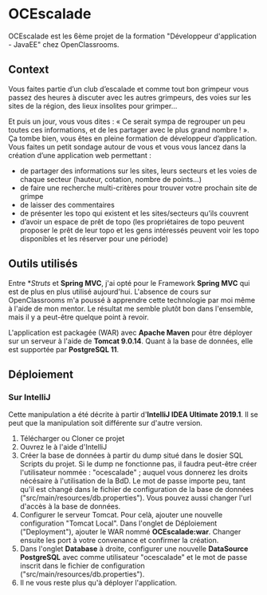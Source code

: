 # OCEscalade

OCEscalade est les 6ème projet de la formation "Développeur d'application - JavaEE" chez OpenClassrooms.

## Context

Vous faites partie d’un club d’escalade et comme tout bon grimpeur vous passez des heures à discuter avec les autres grimpeurs, des voies sur les sites de la région, des lieux insolites pour grimper…

Et puis un jour, vous vous dites : «  Ce serait sympa de regrouper un peu toutes ces informations, et de les partager avec le plus grand nombre ! ». Ça tombe bien, vous êtes en pleine formation de développeur d’application. Vous faites un petit sondage autour de vous et vous vous lancez dans la création d’une application web permettant :
  - de partager des informations sur les sites, leurs secteurs et les voies de chaque secteur (hauteur, cotation, nombre de points…)
  - de faire une recherche multi-critères pour trouver votre prochain site de grimpe
  - de laisser des commentaires
  - de présenter les topo qui existent et les sites/secteurs qu’ils couvrent
  - d’avoir un espace de prêt de topo (les propriétaires de topo peuvent proposer le prêt de leur topo et les gens intéressés peuvent voir les topo disponibles et les réserver pour une période)

## Outils utilisés

Entre **Struts* et **Spring MVC**, j'ai opté pour le Framework **Spring MVC** qui est de plus en plus utilisé aujourd'hui. L'absence de cours sur OpenClassrooms m'a poussé à apprendre cette technologie par moi même à l'aide de mon mentor. Le résultat me semble plutôt bon dans l'ensemble, mais il y a peut-être quelque point à revoir.

L'application est packagée (WAR) avec **Apache Maven** pour être déployer sur un serveur à l'aide de **Tomcat 9.0.14**. Quant à la base de données, elle est supportée par **PostgreSQL 11**.

## Déploiement

### Sur IntelliJ

Cette manipulation a été décrite à partir d'**IntelliJ IDEA Ultimate 2019.1**. Il se peut que la manipulation soit différente sur d'autre version.

1. Télécharger ou Cloner ce projet
2. Ouvrez le à l'aide d'IntelliJ
3. Créer la base de données à partir du dump situé dans le dosier SQL Scripts du projet. Si le dump ne fonctionne pas, il faudra peut-être créer l'utilisateur nommée : "ocescalade" ; auquel vous donnerez les droits nécésaire à l'utilisation de la BdD. Le mot de passe importe peu, tant qu'il est changé dans le fichier de configuration de la base de données ("src/main/resources/db.properties"). Vous pouvez aussi changer l'url d'accès à la base de données.
4. Configurer le serveur Tomcat. Pour celà, ajouter une nouvelle configuration "Tomcat Local". Dans l'onglet de Déploiement ("Deployment"), ajouter le WAR nommé **OCEscalade:war**. Changer ensuite les port à votre convenance et confirmer la création.
5. Dans l'onglet **Database** à droite, configurer une nouvelle **DataSource PostgreSQL** avec comme utilisateur "ocescalade" et le mot de passe inscrit dans le fichier de configuration ("src/main/resources/db.properties").
6. Il ne vous reste plus qu'à déployer l'application.
